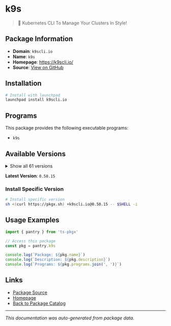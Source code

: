 # k9s

> 🐶 Kubernetes CLI To Manage Your Clusters In Style!

## Package Information

- **Domain**: `k9scli.io`
- **Name**: `k9s`
- **Homepage**: https://k9scli.io/
- **Source**: [View on GitHub](https://github.com/pkgxdev/pantry/tree/main/projects/k9scli.io/package.yml)

## Installation

```bash
# Install with launchpad
launchpad install k9scli.io
```

## Programs

This package provides the following executable programs:

- `k9s`

## Available Versions

<details>
<summary>Show all 61 versions</summary>

- `0.50.15`, `0.50.14`, `0.50.13`, `0.50.12`, `0.50.11`
- `0.50.10`, `0.50.9`, `0.50.8`, `0.50.7`, `0.50.6`
- `0.50.5`, `0.50.4`, `0.50.3`, `0.50.2`, `0.50.1`
- `0.50.0`, `0.40.10`, `0.40.9`, `0.40.8`, `0.40.7`
- `0.40.6`, `0.40.5`, `0.40.4`, `0.40.3`, `0.40.2`
- `0.40.1`, `0.40.0`, `0.32.7`, `0.32.6`, `0.32.5`
- `0.32.4`, `0.32.3`, `0.32.2`, `0.32.1`, `0.32.0`
- `0.31.9`, `0.31.8`, `0.31.7`, `0.31.6`, `0.31.5`
- `0.31.4`, `0.31.3`, `0.31.2`, `0.31.1`, `0.31.0`
- `0.30.8`, `0.30.7`, `0.30.6`, `0.30.5`, `0.30.4`
- `0.30.3`, `0.30.2`, `0.30.1`, `0.30.0`, `0.29.1`
- `0.29.0`, `0.28.2`, `0.28.1`, `0.28.0`, `0.27.4`
- `0.27.3`

</details>

**Latest Version**: `0.50.15`

### Install Specific Version

```bash
# Install specific version
sh <(curl https://pkgx.sh) +k9scli.io@0.50.15 -- $SHELL -i
```

## Usage Examples

```typescript
import { pantry } from 'ts-pkgx'

// Access this package
const pkg = pantry.k9s

console.log(`Package: ${pkg.name}`)
console.log(`Description: ${pkg.description}`)
console.log(`Programs: ${pkg.programs.join(', ')}`)
```

## Links

- [Package Source](https://github.com/pkgxdev/pantry/tree/main/projects/k9scli.io/package.yml)
- [Homepage](https://k9scli.io/)
- [Back to Package Catalog](../../package-catalog.md)

---

*This documentation was auto-generated from package data.*

